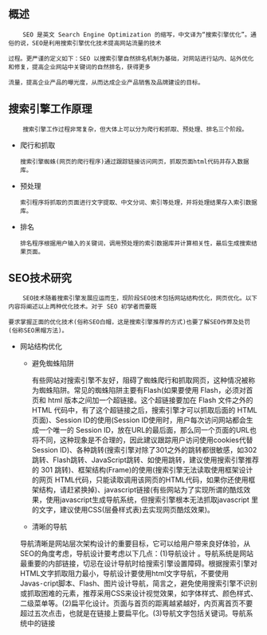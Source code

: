 ## 概述

        SEO 是英文 Search Engine Optimization 的缩写，中文译为“搜索引擎优化”。通俗的说，SEO是利用搜索引擎优化技术提高网站流量的技术
        
    过程。更严谨的定义如下：SEO 以搜索引擎自然排名机制为基础，对网站进行站内、站外优化和修复，提高企业网站中关键词的自然排名，获得更多
    
    流量，提高企业产品的曝光度，从而达成企业产品销售及品牌建设的目标。     
    
## 搜索引擎工作原理

        搜索引擎工作过程非常复杂，但大体上可以分为爬行和抓取、预处理、排名三个阶段。

  * 爬行和抓取
                  
        搜索引擎蜘蛛(网页的爬行程序)通过跟踪链接访问网页，抓取页面html代码并存入数据库。
  
  * 预处理
  
        索引程序将抓取的页面进行文字提取、中文分词、索引等处理，并将处理结果存入索引数据库。
  
  * 排名 

        排名程序根据用户输入的关键词，调用预处理的索引数据库并计算相关性，最后生成搜索结果页面。
        
        
## SEO技术研究

        SEO技术随着搜索引擎发展应运而生，现阶段SEO技术包括网站结构优化，网页优化。以下内容将阐述以上两种优化技术。对于 SEO 初学者而要既
        
    要求掌握正面的优化技术(俗称SEO白帽，这是搜索引擎推荐的方式)也要了解SEO作弊及处罚(俗称SEO黑帽方法)。
   
  * 网站结构优化
  
    +  避免蜘蛛陷阱      

          有些网站对搜索引擎不友好，阻碍了蜘蛛爬行和抓取网页，这种情况被称为蜘蛛陷阱。常见的蜘蛛陷阱主要有Flash(如果要使用 Flash，必须对首页和 html 版本之间加一个超链接。这个超链接要加在 Flash 文件之外的 HTML 代码中，有了这个超链接之后，搜索引擎才可以抓取后面的 HTML页面)、Session ID的使用(Session ID使用时，用户每次访问网站都会生成一个唯一的 Session ID，放在URL的最后面，那么同一个页面的URL也将不同，这种现象是不合理的，因此建议跟踪用户访问使用cookies代替Session ID)、各种跳转(搜索引擎对除了301之外的跳转都很敏感，如302跳转、Flash跳转、JavaScript跳转、如使用跳转，建议使用搜索引擎推荐的 301 跳转)、框架结构(Frame)的使用(搜索引擎无法读取使用框架设计的网页 HTML代码，只能读取调用该网页的HTML代码，如果你还使用框架结构，请赶紧换掉)、javascript链接(有些网站为了实现所谓的酷炫效果，使用javascript生成导航系统，但搜索引擎根本无法抓取javascript 里的文字，建议使用CSS(层叠样式表)去实现网页酷炫效果)。
          
    + 清晰的导航
    
    导航清晰是网站层次架构设计的重要目标，它可以给用户带来良好体验，从SEO的角度考虑，导航设计要考虑以下几点：(1)导航设计 。导航系统是网站最重要的内部链接，切忌在设计导航时给搜索引擎设置障碍。根据搜索引擎对HTML文字抓取阻力最小，导航设计要使用html文字导航，不要使用Javas⁃cript脚本、Flash、图片设计导航，简言之，避免使用搜索引擎不识别或抓取困难的元素，推荐采用CSS来设计视觉效果，如字体样式、颜色样式、二级菜单等。(2)扁平化设计。页面与首页的距离越紧越好，内页离首页不要超过五次点击，也就是在链接上要扁平化。(3)导航文字包括关键词。导航系统中的链接
